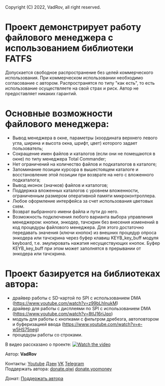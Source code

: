 Copyright (C) 2022, VadRov, all right reserved.

# Проект демонстрирует работу файлового менеджера с использованием библиотеки FATFS

Допускается свободное распространение без целей коммерческого использования.
При коммерческом использовании необходимо согласование с автором.
Распространятся по типу "как есть", то есть использование осуществляете на свой страх и риск.
Автор не предоставляет никаких гарантий.

# Основные возможности файлового менеджера:
- Вывод менеджера в окне, параметры (координата верхнего левого угла, ширина и высота окна, шрифт, цвет) которого задает пользователь;
- Сокращение имен файлов и каталогов (если они не помещаются в окне) по типу менеджера Total Commander;
- Нет ограничений на количество файлов и подкаталогов в каталоге;
- Запоминание позиции курсора в вышестоящем каталоге и восстановление этой позиции при возврате на него с вложенного подкаталога;
- Вывод иконок (значков) файлов и каталогов;
- Поддержка вложенных каталогов с уровнем вложенности, ограниченным размером оперативной памяти микроконтроллера.
- Любое оформление интерфейса за счет использования цветовых схем.
- Возврат выбранного имени файла и пути до него.
- Возможность подключения любого варианта выбора управления менеджером: кнопки, энкодер, тачскрин без внесения изменений в код процедуры файлового менеджера. Для этого достаточно передавать значения (ключи кнопок) из внешних процедур опроса энкодера или тачскрина через буфер клавиш KEYB_key_buff модуля keyboard, т.е. эмулировать нажатия несуществующих кнопок. Буфер KEYB_key_buff при этом может заполнятся в  прерывании от энкодера или тачскрина.

# Проект базируется на библиотеках автора:
- драйвер работы с SD-картой по SPI c использованием DMA (https://www.youtube.com/watch?v=z99bLhlnukM)
- драйвер для работы с дисплеями по SPI с использованием DMA (https://www.youtube.com/watch?v=8tIJ16riJqo)
- модуль для работы с кнопками с фильтром дребезга, автоповтором и буферизацией ввода (https://www.youtube.com/watch?v=e-w5HS75neg)
- процедуры работы со строками.

В видео рассказано о проекте:
 [![Watch the video](https://img.youtube.com/vi/4c_PwnasQvs/maxresdefault.jpg)](https://youtu.be/4c_PwnasQvs)

Автор: **VadRov**

Контакты: [Youtube](https://www.youtube.com/@VadRov) [Дзен](https://dzen.ru/vadrov) [VK](https://vk.com/vadrov) [Telegram](https://t.me/vadrov_channel)\
Поддержать автора: [donate.qiwi](https://donate.qiwi.com/payin/VadRov)  [donate.yoomoney](https://yoomoney.ru/to/4100117522443917)

Донат: [Поддержать автора](https://yoomoney.ru/to/4100117522443917)

